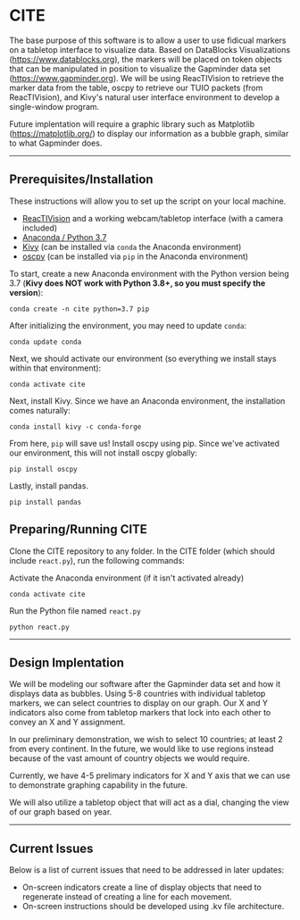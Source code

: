 # CITE
The base purpose of this software is to allow a user to use fidicual markers on a tabletop interface to visualize data. Based on DataBlocks Visualizations (https://www.datablocks.org), the markers will be placed on token objects that can be manipulated in position to visualize the Gapminder data set (https://www.gapminder.org). We will be using ReacTIVision to retrieve the marker data from the table, oscpy to retrieve our TUIO packets (from ReacTIVision), and Kivy's natural user interface environment to develop a single-window program.  

Future implentation will require a graphic library such as Matplotlib (https://matplotlib.org/) to display our information as a bubble graph, similar to what Gapminder does.  

---

## Prerequisites/Installation
These instructions will allow you to set up the script on your local machine.
* [ReacTIVision](http://reactivision.sourceforge.net/) and a working webcam/tabletop interface (with a camera included)
* [Anaconda / Python 3.7](https://www.anaconda.com/distribution/)
* [Kivy](https://www.kivy.org) (can be installed via `conda` the Anaconda environment)
* [oscpy](https://pypi.org/project/oscpy/) (can be installed via `pip` in the Anaconda environment)

To start, create a new Anaconda environment with the Python version being 3.7 (**Kivy does NOT work with Python 3.8+, so you must specify the version**):
```
conda create -n cite python=3.7 pip
```
After initializing the environment, you may need to update `conda`:
```
conda update conda
```
Next, we should activate our environment (so everything we install stays within that environment):
```
conda activate cite
```
Next, install Kivy. Since we have an Anaconda environment, the installation comes naturally:
```
conda install kivy -c conda-forge
```
From here, `pip` will save us! Install oscpy using pip. Since we've activated our environment, this will not install oscpy globally:
```
pip install oscpy
```
Lastly, install pandas.
```
pip install pandas
```
## Preparing/Running CITE
Clone the CITE repository to any folder. In the CITE folder (which should include `react.py`), run the following commands:  

Activate the Anaconda environment (if it isn't activated already)
```
conda activate cite
```
Run the Python file named `react.py`
```
python react.py
```
---
## Design Implentation
We will be modeling our software after the Gapminder data set and how it displays data as bubbles. Using 5-8 countries with individual tabletop markers, we can select countries to display on our graph. Our X and Y indicators also come from tabletop markers that lock into each other to convey an X and Y assignment.  

In our preliminary demonstration, we wish to select 10 countries; at least 2 from every continent. In the future, we would like to use regions instead because of the vast amount of country objects we would require.  

Currently, we have 4-5 prelimary indicators for X and Y axis that we can use to demonstrate graphing capability in the future.  

We will also utilize a tabletop object that will act as a dial, changing the view of our graph based on year.

---

## Current Issues
Below is a list of current issues that need to be addressed in later updates:  
* On-screen indicators create a line of display objects that need to regenerate instead of creating a line for each movement.
* On-screen instructions should be developed using .kv file architecture.